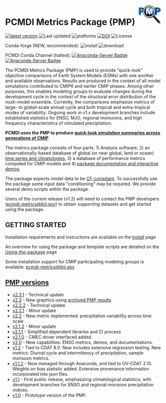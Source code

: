 <img src="share/pcmdi/PMPLogo_1359x1146px_300dpi.png" width="15%" height="15%" align="right" />
<h5 align="right"></h5>

PCMDI Metrics Package (PMP)
======
[![latest version](https://anaconda.org/conda-forge/pcmdi_metrics/badges/version.svg)](https://anaconda.org/conda-forge/pcmdi_metrics/)
![Last updated](https://anaconda.org/conda-forge/pcmdi_metrics/badges/latest_release_date.svg)
![platforms](https://img.shields.io/badge/platforms-linux%20|%20osx-lightgrey.svg)
[![DOI](https://zenodo.org/badge/doi/10.5281/zenodo.592790.svg)](https://doi.org/10.5281/zenodo.592790)
![License](https://anaconda.org/conda-forge/pcmdi_metrics/badges/license.svg)

Conda-forge (NEW, recommended):
![install](https://anaconda.org/conda-forge/pcmdi_metrics/badges/installer/conda.svg)
![download](https://anaconda.org/conda-forge/pcmdi_metrics/badges/downloads.svg)

PCMDI Conda Channel (halted):
[![Anaconda-Server Badge](https://anaconda.org/pcmdi/pcmdi_metrics/badges/installer/conda.svg)](https://conda.anaconda.org/pcmdi)
[![Anaconda-Server Badge](https://anaconda.org/pcmdi/pcmdi_metrics/badges/downloads.svg)](https://anaconda.org/pcmdi/pcmdi_metrics)


The PCMDI Metrics Package (PMP) is used to provide "quick-look" objective comparisons of Earth System Models (ESMs) with one another and available observations.  Results are produced in the context of all model simulations contributed to CMIP6 and earlier CMIP phases.  Among other purposes, this enables modeling groups to evaluate changes during the development cycle in the context of the structural error distribution of the multi-model ensemble. Currently, the comparisons emphasize metrics of large- to global-scale annual cycle and both tropcial and extra-tropical modes of variability. Ongoing work in v1.x development branches include established statistics for ENSO, MJO, regional monsoons, and high frequency characteristics of simulated precipitation.

**PCMDI uses the PMP to produce [quick-look simulation summaries across generations of CMIP](https://cmec.llnl.gov/results/physical.html)**

The metrics package consists of four parts: 1) Analysis software, 2) an observationally-based database of global (or near global, land or ocean) [time series and climatologies](https://github.com/PCMDI/PCMDIobs-cmor-tables/tree/master/catalogue), 3) a database of performance metrics computed for CMIP models and 4) [package documentation and interactive demos](http://pcmdi.github.io/pcmdi_metrics/).

The package expects model data to be [CF-compliant](http://cfconventions.org/). To successfully use the package some input data "conditioning" may be required. We provide several demo scripts within the package.

Users of the current release (v1.2) will need to contact the PMP developers (pcmdi-metrics@llnl.gov) to obtain supporting datasets and get started using the package.


GETTING STARTED
----------------

Installation requirements and instructions are available on the [Install](http://pcmdi.github.io/pcmdi_metrics/install.html) page

An overview for using the package and template scripts are detailed on the [Using-the-package](http://pcmdi.github.io/pcmdi_metrics) page

Some installation support for CMIP participating modeling groups is available: pcmdi-metrics@llnl.gov

[PMP versions](https://github.com/PCMDI/pcmdi_metrics/releases)
------------

- [v2.3.1](https://github.com/PCMDI/pcmdi_metrics/releases/tag/v2.3.1) - Technical update
- [v2.3](https://github.com/PCMDI/pcmdi_metrics/releases/tag/v2.3) - New graphics using [archived PMP results](https://github.com/PCMDI/pcmdi_metrics_results_archive)
- [v2.2.2](https://github.com/PCMDI/pcmdi_metrics/releases/tag/v2.2.2) - Technical update
- [v2.2.1](https://github.com/PCMDI/pcmdi_metrics/releases/tag/v2.2.1) - Minor update
- [v2.2](https://github.com/PCMDI/pcmdi_metrics/releases/tag/v2.2) - New metric implemented: precipitation variability across time scale
- [v2.1.2](https://github.com/PCMDI/pcmdi_metrics/releases/tag/v2.1.2) - Minor update
- [v2.1.1](https://github.com/PCMDI/pcmdi_metrics/releases/tag/v2.1.1) - Simplified dependent libraries and CI process
- [v2.1.0](https://github.com/PCMDI/pcmdi_metrics/releases/tag/v2.1.0) - CMEC driver interfaced added.
- [v2.0](https://github.com/PCMDI/pcmdi_metrics/releases/tag/v2.0) - New capabilities: ENSO metrics, demos, and documentations.
- [v1.2](https://github.com/PCMDI/pcmdi_metrics/releases/tag/v1.2) - Tied to CDAT 8.0.  Now includes extensive regression testing.  New metrics: Diurnal cycle and intermittency of precipitation, sample monsoon metrics.
- [v1.1.2](https://github.com/PCMDI/pcmdi_metrics/releases/tag/v1.1.2) - Now managed through Anaconda, and tied to UV-CDAT 2.10.  Weights on bias statistic added.   Extensive provenance information incorporated into json files.
- [v1.1](https://github.com/PCMDI/pcmdi_metrics/releases/tag/v1.1) - First public release, emphasizing climatological statistics, with development branches for ENSO and regional monsoon precipitation indices.
- [v1.0](https://github.com/PCMDI/pcmdi_metrics/releases/tag/v1.0) - Prototype version of the PMP.
